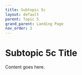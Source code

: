 ```yaml
---
title: Subtopic 5c
layout: default
parent: Topic 5
grand_parent: Landing Page
nav_order: 3
---
```


# Subtopic 5c Title

Content goes here.